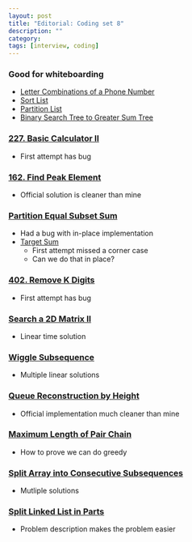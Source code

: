 ```yaml
---
layout: post
title: "Editorial: Coding set 8" 
description: ""
category: 
tags: [interview, coding]
---
```


### Good for whiteboarding
* [Letter Combinations of a Phone Number](https://leetcode.com/submissions/detail/368997295/)
* [Sort List](https://leetcode.com/submissions/detail/370738538/)
* [Partition List](https://leetcode.com/submissions/detail/371193467/)
* [Binary Search Tree to Greater Sum Tree](https://leetcode.com/submissions/detail/401661369/)

### [227. Basic Calculator II](https://leetcode.com/submissions/detail/369416309/)
* First attempt has bug

### [162. Find Peak Element](https://leetcode.com/submissions/detail/369459962/)
* Official solution is cleaner than mine

### [Partition Equal Subset Sum](https://leetcode.com/submissions/detail/369867050/)
* Had a bug with in-place implementation
* [Target Sum](https://leetcode.com/submissions/detail/369899972/)
  * First attempt missed a corner case
  * Can we do that in place?

### [402. Remove K Digits](https://leetcode.com/submissions/detail/370770163/)
* First attempt has bug

### [Search a 2D Matrix II](https://leetcode.com/submissions/detail/370818955/)
* Linear time solution

### [Wiggle Subsequence](https://leetcode.com/submissions/detail/371378412/)
* Multiple linear solutions

### [Queue Reconstruction by Height](https://leetcode.com/submissions/detail/371610321/)
* Official implementation much cleaner than mine

### [Maximum Length of Pair Chain](https://leetcode.com/submissions/detail/371643190/)
* How to prove we can do greedy

### [Split Array into Consecutive Subsequences](https://leetcode.com/submissions/detail/372084430/)
* Mutliple solutions

### [Split Linked List in Parts](https://leetcode.com/submissions/detail/372152133/)
* Problem description makes the problem easier

